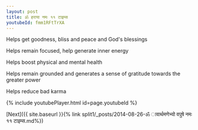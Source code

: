 ```yaml
---
layout: post
title: ॐ हराया नमः ११ टाइम्स
youtubeId: fmm1RFtTrXA
---
```

 
 
Helps get goodness, bliss and peace and God's blessings
 
Helps remain focused, help generate inner energy 
 
Helps boost physical and mental health 
 
Helps remain grounded and generates a sense of gratitude towards the greater power 
 
Helps reduce bad karma
 
 
 
 


{% include youtubePlayer.html id=page.youtubeId %}
 
[Next]({{ site.baseurl }}{% link  split1/_posts/2014-08-26-ॐ ावार्थमणेभ्यो वपुषे नमः ११ टाइम्स.md%})
 
